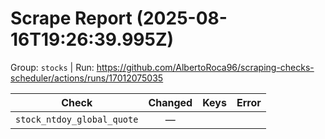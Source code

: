 # Scrape Report (2025-08-16T19:26:39.995Z)

Group: `stocks`  |  Run: https://github.com/AlbertoRoca96/scraping-checks-scheduler/actions/runs/17012075035

| Check | Changed | Keys | Error |
|---|:---:|:--|:--|
| `stock_ntdoy_global_quote` | — |  |  |
